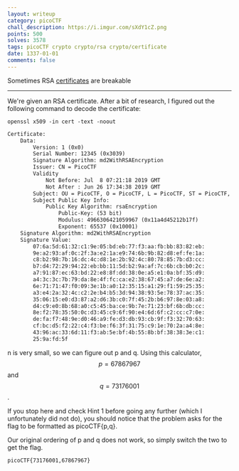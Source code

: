 ```yaml
---
layout: writeup
category: picoCTF
chall_description: https://i.imgur.com/sXdY1cZ.png
points: 500
solves: 3578
tags: picoCTF crypto crypto/rsa crypto/certificate
date: 1337-01-01
comments: false
---
```


Sometimes RSA [certificates](https://github.com/Nightxade/ctf-writeups/tree/master/assets/CTFs/picoCTF/john-pollard-cert) are breakable  

---
We're given an RSA certificate. After a bit of research, I figured out the following command to decode the certificate:  

<pre 
  class="command-line" 
  data-prompt="kali@kali $"
><code class="language-bash">openssl x509 -in cert -text -noout</code>
</pre>

```html
Certificate:
    Data:
        Version: 1 (0x0)
        Serial Number: 12345 (0x3039)
        Signature Algorithm: md2WithRSAEncryption
        Issuer: CN = PicoCTF
        Validity
            Not Before: Jul  8 07:21:18 2019 GMT
            Not After : Jun 26 17:34:38 2019 GMT
        Subject: OU = PicoCTF, O = PicoCTF, L = PicoCTF, ST = PicoCTF, C = US, CN = PicoCTF
        Subject Public Key Info:
            Public Key Algorithm: rsaEncryption
                Public-Key: (53 bit)
                Modulus: 4966306421059967 (0x11a4d45212b17f)
                Exponent: 65537 (0x10001)
    Signature Algorithm: md2WithRSAEncryption
    Signature Value:
        07:6a:5d:61:32:c1:9e:05:bd:eb:77:f3:aa:fb:bb:83:82:eb:
        9e:a2:93:af:0c:2f:3a:e2:1a:e9:74:6b:9b:82:d8:ef:fe:1a:
        c8:b2:98:7b:16:dc:4c:d8:1e:2b:92:4c:80:78:85:7b:d3:cc:
        b7:d4:72:29:94:22:eb:bb:11:5d:b2:9a:af:7c:6b:cb:b0:2c:
        a7:91:87:ec:63:bd:22:e8:8f:dd:38:0e:a5:e1:0a:bf:35:d9:
        a4:3c:3c:7b:79:da:8e:4f:fc:ca:e2:38:67:45:a7:de:6e:a2:
        6e:71:71:47:f0:09:3e:1b:a0:12:35:15:a1:29:f1:59:25:35:
        a3:e4:2a:32:4c:c2:2e:b4:b5:3d:94:38:93:5e:78:37:ac:35:
        35:06:15:e0:d3:87:a2:d6:3b:c0:7f:45:2b:b6:97:8e:03:a8:
        d4:c9:e0:8b:68:a0:c5:45:ba:ce:9b:7e:71:23:bf:6b:db:cc:
        8e:f2:78:35:50:0c:d3:45:c9:6f:90:e4:6d:6f:c2:cc:c7:0e:
        de:fa:f7:48:9e:d0:46:a9:fe:d3:db:93:cb:9f:f3:32:70:63:
        cf:bc:d5:f2:22:c4:f3:be:f6:3f:31:75:c9:1e:70:2a:a4:8e:
        43:96:ac:33:6d:11:f3:ab:5e:bf:4b:55:8b:bf:38:38:3e:c1:
        25:9a:fd:5f

```

n is very small, so we can figure out p and q. Using this calculator, $$p=67867967$$ and $$q=73176001$$.  

If you stop here and check Hint 1 before going any further (which I unfortunately did not do), you should notice that the problem asks for the flag to be formatted as picoCTF{p,q}.  

Our original ordering of p and q does not work, so simply switch the two to get the flag.  

    picoCTF{73176001,67867967}
